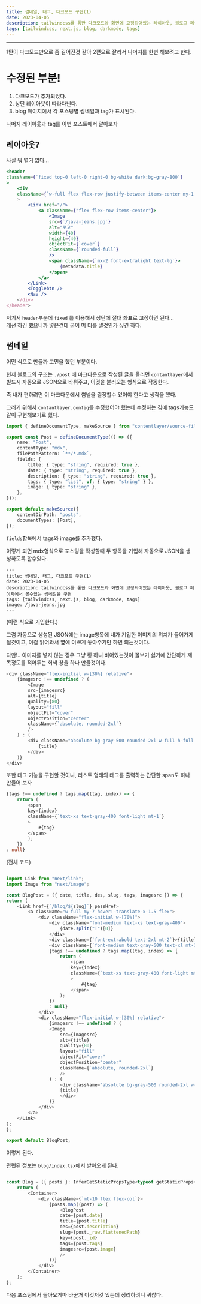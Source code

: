 ```yaml
---
title: 썸네일, 태그, 다크모드 구현(1)
date: 2023-04-05
description: tailwindcss를 통한 다크모드와 화면에 고정되어있는 레이아웃, 블로그 페이지에서 볼수있는 썸네일을 구현
tags: [tailwindcss, next.js, blog, darkmode, tags]
---
```


---

1탄이 다크모드만으로 좀 길어진것 같아 2편으로 잘라서 나머지를 한번 해보려고 한다.

# 수정된 부분!

1. 다크모드가 추가되었다.
2. 상단 레이아웃이 따라다닌다.
3. blog 페이지에서 각 포스팅별 썸네일과 tag가 표시된다.

나머지 레이아웃과 tag를 이번 포스트에서 알아보자


## 레이아웃?


사실 뭐 별거 없다...

```jsx
<header
className={`fixed top-0 left-0 right-0 bg-white dark:bg-gray-800`}
>
	<div
	className={`w-full flex flex-row justify-between items-center my-1 shadow-md p-3 z-50`
	>			
		<Link href="/">
			<a className={"flex flex-row items-center"}>
				<Image
				src={`/java-jeans.jpg`}
				alt="로고"
				width={40}
				height={40}
				objectFit={`cover`}
				className={`rounded-full`}
				/>
				<span className={`mx-2 font-extralight text-lg`}>
					{metadata.title}
				</span>
			</a>
		</Link>
		<Togglebtn />
		<Nav />
	</div>
</header>
```

저기서 `header`부분에 `fixed` 를 이용해서 상단에 절대 좌표로 고정하면 된다...  
개선 하긴 했으니까 넣은건데 굳이 머 티를 낼것인가 싶긴 하다.


## 썸네일

어떤 식으로 만들까 고민을 했던 부분이다.

현제 블로그의 구조는 `./post` 에 마크다운으로 작성된 글을 올리면 `contantlayer`에서 빌드시 자동으로 JSON으로 바꿔주고, 이것을 불러오는 형식으로 작동한다.

즉 내가 편하려면 이 마크다운에서 썸넬을 결정할수 있어야 한다고 생각을 했다.

그러기 위해서 `contantlayer.config`를 수정했어야 했는데 수정하는 김에 tags기능도 같이 구현해보기로 했다.

```Typescript
import { defineDocumentType, makeSource } from "contentlayer/source-files";

export const Post = defineDocumentType(() => ({
	name: "Post",
	contentType: "mdx",
	filePathPattern: `**/*.mdx`,
	fields: {
		title: { type: "string", required: true },
		date: { type: "string", required: true },
		description: { type: "string", required: true },
		tags: { type: "list", of: { type: "string" } },
		image: { type: "string" },
	},
}));

export default makeSource({
	contentDirPath: "posts",
	documentTypes: [Post],
});
```

`fields`항목에서 tags와 image를 추가했다.

이렇게 되면 mdx형식으로 포스팅을 작성할때 두 항목을 기입해 자동으로 JSON을 생성하도록 할수있다.

```
---
title: 썸네일, 태그, 다크모드 구현(1)
date: 2023-04-05
description: tailwindcss를 통한 다크모드와 화면에 고정되어있는 레이아웃, 블로그 페이지에서 볼수있는 썸네일을 구현
tags: [tailwindcss, next.js, blog, darkmode, tags]
image: /java-jeans.jpg
---
```
(이런 식으로 기입한다.)

그럼 자동으로 생성된 JSON에는 image항목에 내가 기입한 이미지의 위치가 들어가게 될것이고, 이걸 읽어와서 옆에 이쁘게 놓아주기만 하면 되는것이다.

다만!.. 이미지를 넣지 않는 경우 그냥 횡 하니 비어있는것이 꼴보기 싫기에 간단하게 제목정도를 적어두는 회색 창을 하나 만들것이다.

```Typescript
<div className="flex-initial w-[30%] relative">
	{imagesrc !== undefined ? (
		<Image
		src={imagesrc}
		alt={title}
		quality={80}
		layout="fill"
		objectFit="cover"
		objectPosition="center"
		className={`absolute, rounded-2xl`}
		/>
	) : (
		<div className="absolute bg-gray-500 rounded-2xl w-full h-full text-center py-8 font-bold text-md text-white">
			{title}
		</div>
	)}
</div>
```

또한 테그 기능을 구현할 것이니, 리스트 형태의 태그를 출력하는 간단한 span도 하나 만들어 보자

```Typescript
{tags !== undefined ? tags.map((tag, index) => {
	return (
		<span
		key={index}
		className={`text-xs text-gray-400 font-light mt-1`}
		>
			#{tag}
		</span>
		);
	})
: null}
```

(전체 코드)

``` javascript

import Link from "next/link";
import Image from "next/image";

const BlogPost = ({ date, title, des, slug, tags, imagesrc }) => {
return (
	<Link href={`/blog/${slug}`} passHref>
		<a className="w-full my-7 hover:-translate-x-1.5 flex">
			<div className="flex-initial w-[70%]">
				<div className="font-medium text-xs text-gray-400">
					{date.split("T")[0]}
				</div>
				<div className={`font-extrabold text-2xl mt-2`}>{title}</div>
				<div className={`font-medium text-gray-600 text-xl mt-1`}>{des}</div>
				{tags !== undefined ? tags.map((tag, index) => {
					return (
						<span
						key={index}
						className={`text-xs text-gray-400 font-light mt-1`}
						>				
							#{tag}
						</span>
					);
				})
				: null}
			</div>
			<div className="flex-initial w-[30%] relative">
				{imagesrc !== undefined ? (
				<Image
					src={imagesrc}
					alt={title}
					quality={80}
					layout="fill"
					objectFit="cover"
					objectPosition="center"
					className={`absolute, rounded-2xl`}
					/>
				) : (
					<div className="absolute bg-gray-500 rounded-2xl w-full h-full text-center py-8 font-bold text-md text-white">
					{title}
					</div>
				)}
			</div>
		</a>
	</Link>
);
};
  
export default BlogPost;
```


이렇게 된다.

관련된 정보는 `blog/index.tsx`에서 받아오게 된다.

```typescript

const Blog = ({ posts }: InferGetStaticPropsType<typeof getStaticProps>) => {
	return (
		<Container>
			<div className={`mt-10 flex flex-col`}>
				{posts.map((post) => (
					<BlogPost
					date={post.date}
					title={post.title}
					des={post.description}
					slug={post._raw.flattenedPath}
					key={post._id}
					tags={post.tags}
					imagesrc={post.image}
					/>
				))}
			</div>
		</Container>
	);
};
```

다음 포스팅에서 돌아오게따
바꾼거 이것저것 있는데 정리하려니 귀찮다.